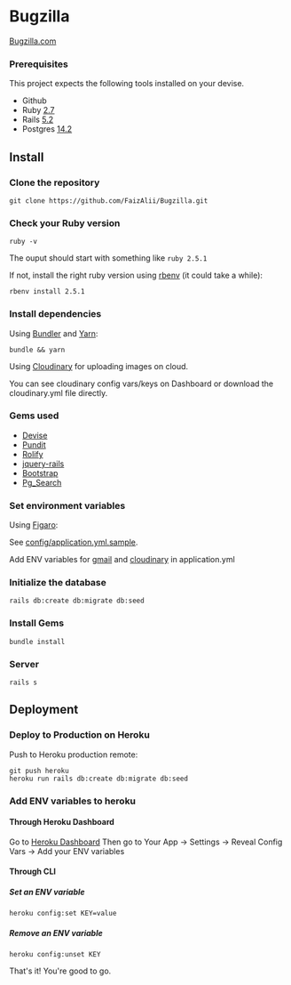 # Bugzilla
[Bugzilla.com](https://bugzilla2.herokuapp.com)

### Prerequisites
This project expects the following tools installed on your devise.
- Github
- Ruby [2.7](https://www.ruby-lang.org/en/news/2019/12/25/ruby-2-7-0-released/)
- Rails [5.2](https://guides.rubyonrails.org/5_2_release_notes.html)
- Postgres [14.2](https://www.postgresql.org/docs/14/)

## Install
### Clone the repository

```shell
git clone https://github.com/FaizAlii/Bugzilla.git
```
### Check your Ruby version

```shell
ruby -v
```

The ouput should start with something like `ruby 2.5.1`

If not, install the right ruby version using [rbenv](https://github.com/rbenv/rbenv) (it could take a while):

```shell
rbenv install 2.5.1
```

### Install dependencies

Using [Bundler](https://github.com/bundler/bundler) and [Yarn](https://github.com/yarnpkg/yarn):

```shell
bundle && yarn
```
Using [Cloudinary](https://cloudinary.com) for uploading images on cloud.

You can see cloudinary config vars/keys on Dashboard or download the cloudinary.yml file directly.

### Gems used

- [Devise](https://github.com/heartcombo/devise)
- [Pundit](https://github.com/varvet/pundit)
- [Rolify](https://github.com/RolifyCommunity/rolify)
- [jquery-rails](https://github.com/rails/jquery-rails)
- [Bootstrap](https://github.com/twbs/bootstrap-rubygem)
- [Pg_Search](https://github.com/Casecommons/pg_search)
### Set environment variables

Using [Figaro](https://github.com/laserlemon/figaro):

See [config/application.yml.sample](https://github.com/juliendargelos/project/blob/master/config/application.yml.sample).

Add ENV variables for [gmail](gmail.com) and [cloudinary](cloudinary.com) in application.yml

### Initialize the database

```shell
rails db:create db:migrate db:seed
```

### Install Gems

```shell
bundle install
```
### Server

```shell
rails s
```

## Deployment

### Deploy to Production on Heroku

Push to Heroku production remote:

```shell
git push heroku
heroku run rails db:create db:migrate db:seed
```

### Add ENV variables to heroku

#### Through Heroku Dashboard

Go to [Heroku Dashboard](https://dashboard.heroku.com)
Then go to Your App -> Settings -> Reveal Config Vars -> Add your ENV variables

#### Through CLI

##### Set an ENV variable

```shell
heroku config:set KEY=value
```

##### Remove an ENV variable

```shell
heroku config:unset KEY
```

That's it! You're good to go.
